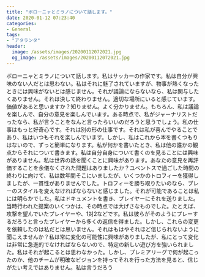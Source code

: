 ```yaml
---
title: "ボローニャとミラノについて話します。"
date: 2020-01-12 07:23:40
categories:
- General
tags:
- "アタランタ"
header:
  image: /assets/images/20200112072021.jpg
  og_image: /assets/images/20200112072021.jpg
---
```


ボローニャとミラノについて話します。私はサッカーの作家です。私は自分が興味のない人だとは思わない。私はそれに魅了されていますが、物事が熱くなったときには興味がないとは感じません。それが議論にならないなら、私は関与したくありません。それは決して終わりません。適切な場所にいると感じています。価値があると思いますか？知りません。よく分かりません。もちろん、私は議論を楽しんで、自分の意見を楽しんでいます。ある時点で、私がジャーナリストだったなら、私が言うことをなんと言ったらいいのだろうと思うでしょう。私の仕事はもっと好奇心です。それは別の形の仕事です。それは私が喜んでやることであり、私はいつもそれを楽しんでいます。しかし、私はこれから本を書くつもりはないので、ずっと簡単になります。私が何かを書いたとき、私は他の誰かの観点からそれについて書きます。私は自分自身について書くのを見ることには興味がありません。私は世界の話を聞くことに興味があります。あなたの意見を再評価することを余儀なくされた問題はありましたか？ユベントスで過ごした時間の終わりに向けて、私は数年間そこにいましたが、いくつかのトロフィーを獲得しましたが、一貫性がありませんでした。トロフィーを勝ち取りたいのなら、プレーのスタイルを変えなければならないと感じました。それが可能であることは私には明らかでした。私はドキュメントを書き、プレイヤーにそれを送りました。当時行われた提案のいくつかは、その時点では大げさなものでした。たとえば、攻撃を望んでいたプレイヤーや、1対2などです。私は彼らがそのようにプレーするだろうと言ったプレイヤーから多くの返信を得ました。しかし、これらの変更を依頼したのは私だとは思いません。それはもはやそれほど信じられないように聞こえませんか？私は常に変化の可能性に興味がありましたが、私にとって変化は非常に急進的でなければならないので、特定の新しい遊び方を強いられました。私はそれが起こるとは思わなかった。しかし、プレミアリーグで何が起こったのか、他のチームが明確なビジョンを持ってそれを行った方法を見ると、信じがたい考えではありません。私は言うだろう
